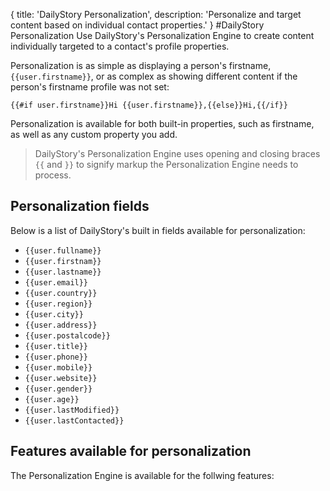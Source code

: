 {
title: 'DailyStory Personalization',
description: 'Personalize and target content based on individual contact properties.'
}
#DailyStory Personalization
Use DailyStory's Personalization Engine to create content individually targeted to a contact's profile properties.

Personalization is as simple as displaying a person's firstname, `{{user.firstname}}`, or as complex as showing different content if the person's firstname profile was not set:

`{{#if user.firstname}}Hi {{user.firstname}},{{else}}Hi,{{/if}}`

Personalization is available for both built-in properties, such as firstname, as well as any custom property you add.

> DailyStory's Personalization Engine uses opening and closing braces `{{` and `}}` to signify markup the Personalization Engine needs to process.

## Personalization fields
Below is a list of DailyStory's built in fields available for personalization:

* `{{user.fullname}}`
* `{{user.firstnam}}`
* `{{user.lastname}}`
* `{{user.email}}`
* `{{user.country}}`
* `{{user.region}}`
* `{{user.city}}`
* `{{user.address}}`
* `{{user.postalcode}}`
* `{{user.title}}`
* `{{user.phone}}`
* `{{user.mobile}}`
* `{{user.website}}`
* `{{user.gender}}`
* `{{user.age}}`
* `{{user.lastModified}}`
* `{{user.lastContacted}}`


## Features available for personalization
The Personalization Engine is available for the follwing features:

